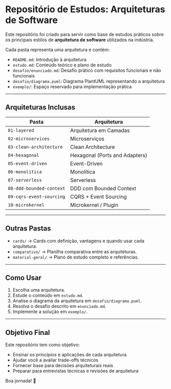 # Repositório de Estudos: Arquiteturas de Software

Este repositório foi criado para servir como base de estudos práticos sobre os principais estilos de **arquitetura de software** utilizados na indústria.

Cada pasta representa uma arquitetura e contém:

- `README.md`: Introdução à arquitetura
- `estudo.md`: Conteúdo teórico e plano de estudo
- `desafio/enunciado.md`: Desafio prático com requisitos funcionais e não funcionais
- `desafio/diagrama.puml`: Diagrama PlantUML representando a arquitetura
- `exemplo/`: Espaço reservado para implementação prática

---

## Arquiteturas Inclusas

| Pasta | Arquitetura |
|-------|-------------|
| `01-layered` | Arquitetura em Camadas |
| `02-microservices` | Microserviços |
| `03-clean-architecture` | Clean Architecture |
| `04-hexagonal` | Hexagonal (Ports and Adapters) |
| `05-event-driven` | Event-Driven |
| `06-monolitica` | Monolítica |
| `07-serverless` | Serverless |
| `08-ddd-bounded-context` | DDD com Bounded Context |
| `09-cqrs-event-sourcing` | CQRS + Event Sourcing |
| `10-microkernel` | Microkernel / Plugin |

---

## Outras Pastas

- `cards/` → Cards com definição, vantagens e quando usar cada arquitetura.
- `comparativo/` → Planilha comparativa entre as arquiteturas.
- `material-geral/` → Plano de estudo completo e referências.

---

## Como Usar

1. Escolha uma arquitetura.
2. Estude o conteúdo em `estudo.md`.
3. Analise o diagrama da arquitetura em `desafio/diagrama.puml`.
4. Resolva o desafio descrito em `enunciado.md`.
5. Implemente a solução em `exemplo/`.

---

## Objetivo Final

Este repositório tem como objetivo:

- Ensinar os princípios e aplicações de cada arquitetura
- Ajudar você a avaliar trade-offs técnicos
- Fornecer base para decisões arquiteturais reais
- Preparar para entrevistas técnicas e revisões de arquitetura

Boa jornada! 🚀
